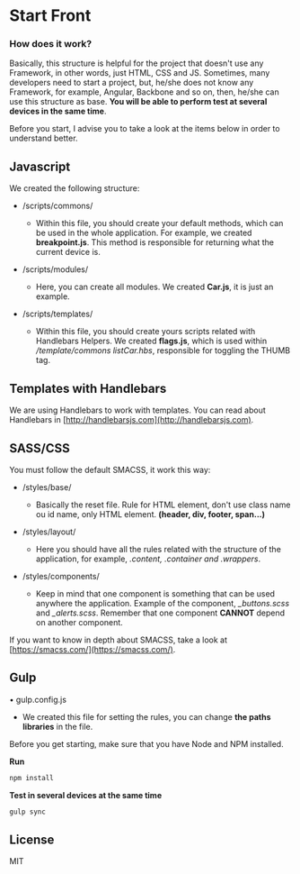 # Start Front

### How does it work?

Basically, this structure is helpful for the project that doesn't use any Framework, in other words, just HTML, CSS and JS. Sometimes, many developers need to start a project, but, he/she does not know any Framework, for example, Angular, Backbone and so on, then, he/she can use this structure as base. **You will be able to perform test at several devices in the same time**.

Before you start, I advise you to take a look at the items below in order to understand better.


## Javascript
We created the following structure:

- /scripts/commons/
	- Within this file, you should create your default methods, which can be used in the whole application. For example, we created **breakpoint.js**. This method is responsible for returning what the current device is.

- /scripts/modules/
	- Here, you can create all modules. We created **Car.js**, it is just an example.

- /scripts/templates/
	- Within this file, you should create yours scripts related with Handlebars Helpers. We created **flags.js**, which is used within */template/commons listCar.hbs*, responsible for toggling the THUMB tag.


## Templates with Handlebars
We are using Handlebars to work with templates. You can read about Handlebars in [http://handlebarsjs.com](http://handlebarsjs.com).


## SASS/CSS
You must follow the default SMACSS, it work this way:

- /styles/base/
	- Basically the reset file. Rule for HTML element, don't use class name ou id name, only HTML element. **(header, div, footer, span...)**

- /styles/layout/
	- Here you should have all the rules related with the structure of the application, for example, *.content, .container and .wrappers*.

- /styles/components/
	- Keep in mind that one component is something that can be used anywhere the application. Example of the component, *_buttons.scss* and *_alerts.scss*. Remember that one component **CANNOT** depend on another component.

If you want to know in depth about SMACSS, take a look at [https://smacss.com/](https://smacss.com/).


## Gulp
• gulp.config.js
- We created this file for setting the rules, you can change **the paths libraries** in the file.

Before you get starting, make sure that you have Node and NPM installed.

**Run**

```sh
npm install
```

**Test in several devices at the same time**

```sh
gulp sync
```

## License
MIT